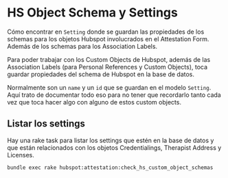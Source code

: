 # HS Object Schema y Settings

Cómo encontrar en `Setting` donde se guardan las propiedades de los schemas para los objetos Hubspot involucrados en el Attestation Form. Además de los schemas para los Association Labels.

Para poder trabajar con los Custom Objects de Hubspot, además de las Association Labels (para Personal References y Custom Objects), toca guardar propiedades del schema de Hubspot en la base de datos.

Normalmente son un `name` y un `id` que se guardan en el modelo `Setting`. Aquí trato de documentar todo eso para no tener que recordarlo tanto cada vez que toca hacer algo con alguno de estos custom objects.

## Listar los settings

Hay una rake task para listar los settings que estén en la base de datos y que están relacionados con los objetos Credentialings, Therapist Address y Licenses.

```
bundle exec rake hubspot:attestation:check_hs_custom_object_schemas
```

